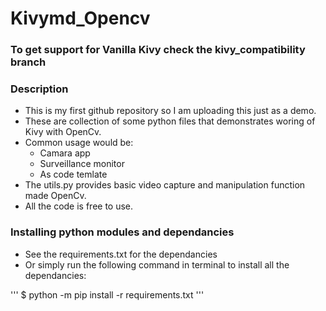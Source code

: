 # **Kivymd_Opencv**
### To get support for Vanilla Kivy check the kivy_compatibility branch

### Description
* This is my first github repository so I am uploading this just as a demo.
* These are collection of some python files that demonstrates woring of Kivy with OpenCv.
* Common usage would be:
    - Camara app
    - Surveillance monitor
    - As code temlate
* The utils.py provides basic video capture and manipulation function made OpenCv.
* All the code is free to use. 

### Installing python modules and dependancies
* See the requirements.txt for the dependancies
* Or simply run the following command in terminal to install all the dependancies:

'''
$ python -m pip install -r requirements.txt
'''
